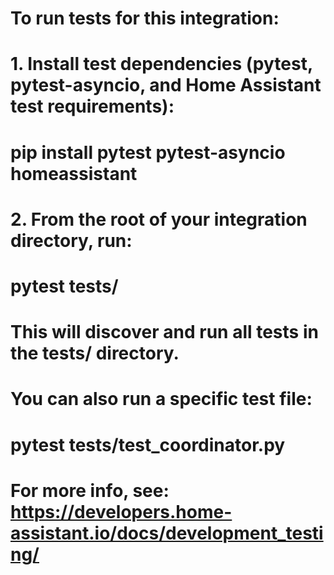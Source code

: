 # To run tests for this integration:
#
# 1. Install test dependencies (pytest, pytest-asyncio, and Home Assistant test requirements):
#    pip install pytest pytest-asyncio homeassistant
#
# 2. From the root of your integration directory, run:
#    pytest tests/
#
# This will discover and run all tests in the tests/ directory.
#
# You can also run a specific test file:
#    pytest tests/test_coordinator.py
#
# For more info, see: https://developers.home-assistant.io/docs/development_testing/

